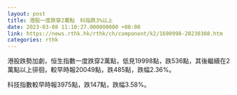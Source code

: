 ```yaml
---
layout: post
title: 港股一度跌穿2萬點　科指跌3%以上
date: 2023-03-08 11:10:27.000000000 +08:00
link: https://news.rthk.hk/rthk/ch/component/k2/1690998-20230308.htm
categories: rthk
---
```


港股跌勢加劇，恒生指數一度跌穿2萬點，低見19998點，跌536點，其後繼續在2萬點以上徘徊，較早時報20049點，跌485點，跌幅2.36%。

科技指數較早時報3975點，跌147點，跌幅3.58%。
